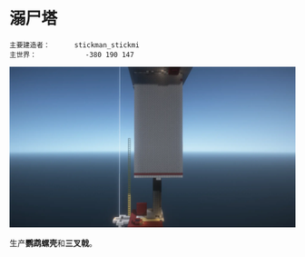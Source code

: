 # 溺尸塔

```
主要建造者：		stickman_stickmi
主世界：			-380 190 147
```

![](/img/place/溺尸塔.webp)

生产**鹦鹉螺壳**和**三叉戟**。